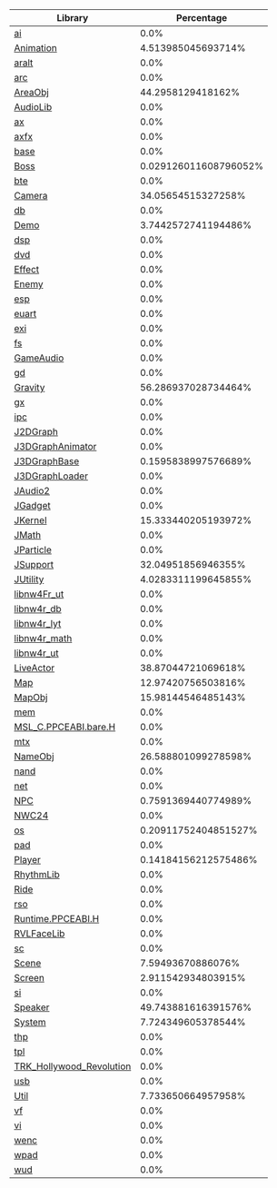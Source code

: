 | Library | Percentage |
| ------------- | ------------- |
| [ai](https://github.com/shibbo/Petari/blob/master/docs/lib/ai.md) | 0.0% |
| [Animation](https://github.com/shibbo/Petari/blob/master/docs/lib/Animation.md) | 4.513985045693714% |
| [aralt](https://github.com/shibbo/Petari/blob/master/docs/lib/aralt.md) | 0.0% |
| [arc](https://github.com/shibbo/Petari/blob/master/docs/lib/arc.md) | 0.0% |
| [AreaObj](https://github.com/shibbo/Petari/blob/master/docs/lib/AreaObj.md) | 44.2958129418162% |
| [AudioLib](https://github.com/shibbo/Petari/blob/master/docs/lib/AudioLib.md) | 0.0% |
| [ax](https://github.com/shibbo/Petari/blob/master/docs/lib/ax.md) | 0.0% |
| [axfx](https://github.com/shibbo/Petari/blob/master/docs/lib/axfx.md) | 0.0% |
| [base](https://github.com/shibbo/Petari/blob/master/docs/lib/base.md) | 0.0% |
| [Boss](https://github.com/shibbo/Petari/blob/master/docs/lib/Boss.md) | 0.029126011608796052% |
| [bte](https://github.com/shibbo/Petari/blob/master/docs/lib/bte.md) | 0.0% |
| [Camera](https://github.com/shibbo/Petari/blob/master/docs/lib/Camera.md) | 34.05654515327258% |
| [db](https://github.com/shibbo/Petari/blob/master/docs/lib/db.md) | 0.0% |
| [Demo](https://github.com/shibbo/Petari/blob/master/docs/lib/Demo.md) | 3.7442572741194486% |
| [dsp](https://github.com/shibbo/Petari/blob/master/docs/lib/dsp.md) | 0.0% |
| [dvd](https://github.com/shibbo/Petari/blob/master/docs/lib/dvd.md) | 0.0% |
| [Effect](https://github.com/shibbo/Petari/blob/master/docs/lib/Effect.md) | 0.0% |
| [Enemy](https://github.com/shibbo/Petari/blob/master/docs/lib/Enemy.md) | 0.0% |
| [esp](https://github.com/shibbo/Petari/blob/master/docs/lib/esp.md) | 0.0% |
| [euart](https://github.com/shibbo/Petari/blob/master/docs/lib/euart.md) | 0.0% |
| [exi](https://github.com/shibbo/Petari/blob/master/docs/lib/exi.md) | 0.0% |
| [fs](https://github.com/shibbo/Petari/blob/master/docs/lib/fs.md) | 0.0% |
| [GameAudio](https://github.com/shibbo/Petari/blob/master/docs/lib/GameAudio.md) | 0.0% |
| [gd](https://github.com/shibbo/Petari/blob/master/docs/lib/gd.md) | 0.0% |
| [Gravity](https://github.com/shibbo/Petari/blob/master/docs/lib/Gravity.md) | 56.286937028734464% |
| [gx](https://github.com/shibbo/Petari/blob/master/docs/lib/gx.md) | 0.0% |
| [ipc](https://github.com/shibbo/Petari/blob/master/docs/lib/ipc.md) | 0.0% |
| [J2DGraph](https://github.com/shibbo/Petari/blob/master/docs/lib/J2DGraph.md) | 0.0% |
| [J3DGraphAnimator](https://github.com/shibbo/Petari/blob/master/docs/lib/J3DGraphAnimator.md) | 0.0% |
| [J3DGraphBase](https://github.com/shibbo/Petari/blob/master/docs/lib/J3DGraphBase.md) | 0.1595838997576689% |
| [J3DGraphLoader](https://github.com/shibbo/Petari/blob/master/docs/lib/J3DGraphLoader.md) | 0.0% |
| [JAudio2](https://github.com/shibbo/Petari/blob/master/docs/lib/JAudio2.md) | 0.0% |
| [JGadget](https://github.com/shibbo/Petari/blob/master/docs/lib/JGadget.md) | 0.0% |
| [JKernel](https://github.com/shibbo/Petari/blob/master/docs/lib/JKernel.md) | 15.333440205193972% |
| [JMath](https://github.com/shibbo/Petari/blob/master/docs/lib/JMath.md) | 0.0% |
| [JParticle](https://github.com/shibbo/Petari/blob/master/docs/lib/JParticle.md) | 0.0% |
| [JSupport](https://github.com/shibbo/Petari/blob/master/docs/lib/JSupport.md) | 32.04951856946355% |
| [JUtility](https://github.com/shibbo/Petari/blob/master/docs/lib/JUtility.md) | 4.0283311199645855% |
| [libnw4Fr_ut](https://github.com/shibbo/Petari/blob/master/docs/lib/libnw4Fr_ut.md) | 0.0% |
| [libnw4r_db](https://github.com/shibbo/Petari/blob/master/docs/lib/libnw4r_db.md) | 0.0% |
| [libnw4r_lyt](https://github.com/shibbo/Petari/blob/master/docs/lib/libnw4r_lyt.md) | 0.0% |
| [libnw4r_math](https://github.com/shibbo/Petari/blob/master/docs/lib/libnw4r_math.md) | 0.0% |
| [libnw4r_ut](https://github.com/shibbo/Petari/blob/master/docs/lib/libnw4r_ut.md) | 0.0% |
| [LiveActor](https://github.com/shibbo/Petari/blob/master/docs/lib/LiveActor.md) | 38.87044721069618% |
| [Map](https://github.com/shibbo/Petari/blob/master/docs/lib/Map.md) | 12.97420756503816% |
| [MapObj](https://github.com/shibbo/Petari/blob/master/docs/lib/MapObj.md) | 15.98144546485143% |
| [mem](https://github.com/shibbo/Petari/blob/master/docs/lib/mem.md) | 0.0% |
| [MSL_C.PPCEABI.bare.H](https://github.com/shibbo/Petari/blob/master/docs/lib/MSL_C.PPCEABI.bare.H.md) | 0.0% |
| [mtx](https://github.com/shibbo/Petari/blob/master/docs/lib/mtx.md) | 0.0% |
| [NameObj](https://github.com/shibbo/Petari/blob/master/docs/lib/NameObj.md) | 26.588801099278598% |
| [nand](https://github.com/shibbo/Petari/blob/master/docs/lib/nand.md) | 0.0% |
| [net](https://github.com/shibbo/Petari/blob/master/docs/lib/net.md) | 0.0% |
| [NPC](https://github.com/shibbo/Petari/blob/master/docs/lib/NPC.md) | 0.7591369440774989% |
| [NWC24](https://github.com/shibbo/Petari/blob/master/docs/lib/NWC24.md) | 0.0% |
| [os](https://github.com/shibbo/Petari/blob/master/docs/lib/os.md) | 0.20911752404851527% |
| [pad](https://github.com/shibbo/Petari/blob/master/docs/lib/pad.md) | 0.0% |
| [Player](https://github.com/shibbo/Petari/blob/master/docs/lib/Player.md) | 0.14184156212575486% |
| [RhythmLib](https://github.com/shibbo/Petari/blob/master/docs/lib/RhythmLib.md) | 0.0% |
| [Ride](https://github.com/shibbo/Petari/blob/master/docs/lib/Ride.md) | 0.0% |
| [rso](https://github.com/shibbo/Petari/blob/master/docs/lib/rso.md) | 0.0% |
| [Runtime.PPCEABI.H](https://github.com/shibbo/Petari/blob/master/docs/lib/Runtime.PPCEABI.H.md) | 0.0% |
| [RVLFaceLib](https://github.com/shibbo/Petari/blob/master/docs/lib/RVLFaceLib.md) | 0.0% |
| [sc](https://github.com/shibbo/Petari/blob/master/docs/lib/sc.md) | 0.0% |
| [Scene](https://github.com/shibbo/Petari/blob/master/docs/lib/Scene.md) | 7.59493670886076% |
| [Screen](https://github.com/shibbo/Petari/blob/master/docs/lib/Screen.md) | 2.911542934803915% |
| [si](https://github.com/shibbo/Petari/blob/master/docs/lib/si.md) | 0.0% |
| [Speaker](https://github.com/shibbo/Petari/blob/master/docs/lib/Speaker.md) | 49.743881616391576% |
| [System](https://github.com/shibbo/Petari/blob/master/docs/lib/System.md) | 7.724349605378544% |
| [thp](https://github.com/shibbo/Petari/blob/master/docs/lib/thp.md) | 0.0% |
| [tpl](https://github.com/shibbo/Petari/blob/master/docs/lib/tpl.md) | 0.0% |
| [TRK_Hollywood_Revolution](https://github.com/shibbo/Petari/blob/master/docs/lib/TRK_Hollywood_Revolution.md) | 0.0% |
| [usb](https://github.com/shibbo/Petari/blob/master/docs/lib/usb.md) | 0.0% |
| [Util](https://github.com/shibbo/Petari/blob/master/docs/lib/Util.md) | 7.733650664957958% |
| [vf](https://github.com/shibbo/Petari/blob/master/docs/lib/vf.md) | 0.0% |
| [vi](https://github.com/shibbo/Petari/blob/master/docs/lib/vi.md) | 0.0% |
| [wenc](https://github.com/shibbo/Petari/blob/master/docs/lib/wenc.md) | 0.0% |
| [wpad](https://github.com/shibbo/Petari/blob/master/docs/lib/wpad.md) | 0.0% |
| [wud](https://github.com/shibbo/Petari/blob/master/docs/lib/wud.md) | 0.0% |
